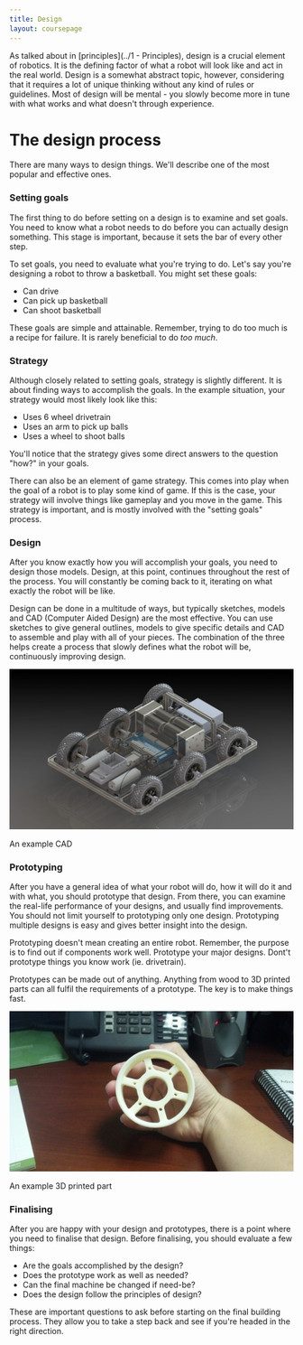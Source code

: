 ```yaml
---
title: Design
layout: coursepage
---
```


As talked about in [principles](../1 - Principles), design is a crucial element of robotics. It is the defining factor of what a robot will look like and act in the real world. Design is a somewhat abstract topic, however, considering that it requires a lot of unique thinking without any kind of rules or guidelines. Most of design will be mental - you slowly become more in tune with what works and what doesn't through experience.

# The design process
There are many ways to design things. We'll describe one of the most popular and effective ones.

### Setting goals
The first thing to do before setting on a design is to examine and set goals. You need to know what a robot needs to do before you can actually design something. This stage is important, because it sets the bar of every other step.

To set goals, you need to evaluate what you're trying to do. Let's say you're designing a robot to throw a basketball. You might set these goals:

- Can drive
- Can pick up basketball
- Can shoot basketball

These goals are simple and attainable. Remember, trying to do too much is a recipe for failure. It is rarely beneficial to do *too much*.

### Strategy
Although closely related to setting goals, strategy is slightly different. It is about finding ways to accomplish the goals. In the example situation, your strategy would most likely look like this:

- Uses 6 wheel drivetrain
- Uses an arm to pick up balls
- Uses a wheel to shoot balls

You'll notice that the strategy gives some direct answers to the question "how?" in your goals.

There can also be an element of game strategy. This comes into play when the goal of a robot is to play some kind of game. If this is the case, your strategy will involve things like gameplay and you move in the game. This strategy is important, and is mostly involved with the "setting goals" process.

### Design
After you know exactly how you will accomplish your goals, you need to design those models. Design, at this point, continues throughout the rest of the process. You will constantly be coming back to it, iterating on what exactly the robot will be like.

Design can be done in a multitude of ways, but typically sketches, models and CAD (Computer Aided Design) are the most effective. You can use sketches to give general outlines, models to give specific details and CAD to assemble and play with all of your pieces. The combination of the three helps create a process that slowly defines what the robot will be, continuously improving design.

![](/img/cad.jpg)

An example CAD

### Prototyping
After you have a general idea of what your robot will do, how it will do it and with what, you should prototype that design. From there, you can examine the real-life performance of your designs, and usually find improvements. You should not limit yourself to prototyping only one design. Prototyping multiple designs is easy and gives better insight into the design.

Prototyping doesn't mean creating an entire robot. Remember, the purpose is to find out if components work well. Prototype your major designs. Dont't prototype things you know work (ie. drivetrain).

Prototypes can be made out of anything. Anything from wood to 3D printed parts can all fulfil the requirements of a prototype. The key is to make things fast.

![](/img/3dprinted.jpg)

An example 3D printed part

### Finalising
After you are happy with your design and prototypes, there is a point where you need to finalise that design. Before finalising, you should evaluate a few things:

- Are the goals accomplished by the design?
- Does the prototype work as well as needed?
- Can the final machine be changed if need-be?
- Does the design follow the principles of design?

These are important questions to ask before starting on the final building process. They allow you to take a step back and see if you're headed in the right direction.
